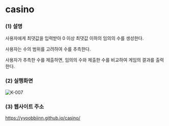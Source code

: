 # casino

### (1) 설명
사용자에게 최댓값을 입력받아 0 이상 최댓값 이하의 임의의 수를 생성한다.

사용자는 수의 범위를 고려하여 수를 추측한다.

사용자가 추측한 수를 제출하면, 임의의 수와 제출한 수를 비교하여 게임의 결과를 출력한다.

### (2) 실행화면
![K-007](https://user-images.githubusercontent.com/89966178/153858737-815163d3-359f-4112-b289-70fe0d23b072.png)

### (3) 웹사이트 주소
https://yyoobbiinn.github.io/casino/
